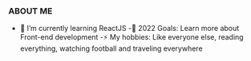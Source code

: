 ### ABOUT ME



- 🌱 I’m currently learning ReactJS
-🥅 2022 Goals: Learn more about Front-end development
-⚡ My hobbies: Like everyone else, reading everything, watching football and traveling everywhere

